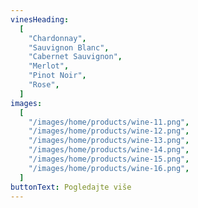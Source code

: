 ```yaml
---
vinesHeading:
  [
    "Chardonnay",
    "Sauvignon Blanc",
    "Cabernet Sauvignon",
    "Merlot",
    "Pinot Noir",
    "Rose",
  ]
images:
  [
    "/images/home/products/wine-11.png",
    "/images/home/products/wine-12.png",
    "/images/home/products/wine-13.png",
    "/images/home/products/wine-14.png",
    "/images/home/products/wine-15.png",
    "/images/home/products/wine-16.png",
  ]
buttonText: Pogledajte više
---
```

